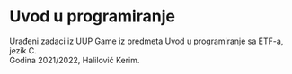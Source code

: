# Uvod u programiranje
Urađeni zadaci iz UUP Game iz predmeta Uvod u programiranje sa ETF-a, jezik C. <br/>
Godina 2021/2022, Halilović Kerim.
